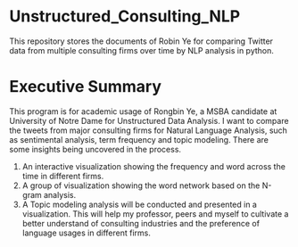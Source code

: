 # Unstructured_Consulting_NLP
This repository stores the documents of Robin Ye for comparing Twitter data from multiple consulting firms over time by NLP analysis in python. 

# Executive Summary
This program is for academic usage of Rongbin Ye, a MSBA candidate at University of Notre Dame for Unstructured Data Analysis. I want to compare the tweets from major consulting firms for Natural Language Analysis, such as sentimental analysis, term frequency and topic modeling. There are some insights being uncovered in the process.  
1. An interactive visualization showing the frequency and word across the time in different firms. 
2. A group of visualization showing the word network based on the N-gram analysis. 
3. A Topic modeling analysis will be conducted and presented in a visualization. 
This will help my professor, peers and myself to cultivate a better understand of consulting industries and the preference of language usages in different firms. 
